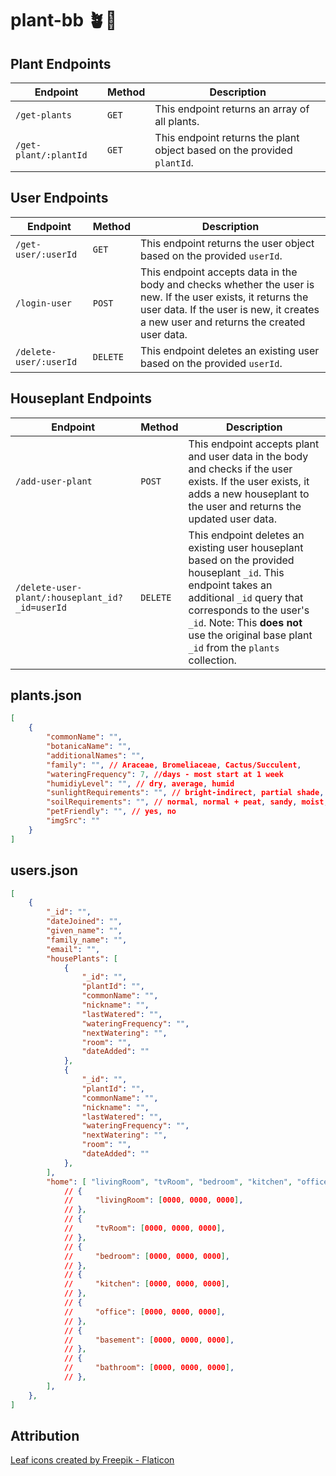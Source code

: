 # plant-bb 🪴🌿

## Plant Endpoints

| Endpoint | Method | Description            |
| -------- | ------ | ---------------------- |
| `/get-plants`  | `GET`  | This endpoint returns an array of all plants. |
| `/get-plant/:plantId`  | `GET`  | This endpoint returns the plant object based on the provided `plantId`. |

## User Endpoints

| Endpoint | Method | Description            |
| -------- | ------ | ---------------------- |
| `/get-user/:userId`  | `GET`  | This endpoint returns the user object based on the provided `userId`. |
| `/login-user`  | `POST`  | This endpoint accepts data in the body and checks whether the user is new. If the user exists, it returns the user data. If the user is new, it creates a new user and returns the created user data. |
| `/delete-user/:userId`  | `DELETE`  | This endpoint deletes an existing user based on the provided `userId`. |

## Houseplant Endpoints

| Endpoint | Method | Description            |
| -------- | ------ | ---------------------- |
| `/add-user-plant`  | `POST`  | This endpoint accepts plant and user data in the body and checks if the user exists. If the user exists, it adds a new houseplant to the user and returns the updated user data. |
| `/delete-user-plant/:houseplant_id?_id=userId`  | `DELETE`  | This endpoint deletes an existing user houseplant based on the provided houseplant `_id`. This endpoint takes an additional `_id` query that corresponds to the user's `_id`. Note: This **does not** use the original base plant `_id` from the `plants` collection.  |

## plants.json
```json
[
    {
        "commonName": "",
        "botanicaName": "",
        "additionalNames": "",
        "family": "", // Araceae, Bromeliaceae, Cactus/Succulent, 
        "wateringFrequency": 7, //days - most start at 1 week
        "humidiyLevel": "", // dry, average, humid
        "sunlightRequirements": "", // bright-indirect, partial shade, low
        "soilRequirements": "", // normal, normal + peat, sandy, moist, none
        "petFriendly": "", // yes, no
        "imgSrc": ""
    }
]
```
## users.json
```json
[
    {
        "_id": "",
        "dateJoined": "",
        "given_name": "",
        "family_name": "",
        "email": "",
        "housePlants": [ 
            {
                "_id": "",
                "plantId": "",
                "commonName": "",
                "nickname": "",
                "lastWatered": "",
                "wateringFrequency": "",
                "nextWatering": "",
                "room": "",
                "dateAdded": ""
            },
            {
                "_id": "",
                "plantId": "",
                "commonName": "",
                "nickname": "",
                "lastWatered": "",
                "wateringFrequency": "",
                "nextWatering": "",
                "room": "",
                "dateAdded": ""
            }, 
        ],
        "home": [ "livingRoom", "tvRoom", "bedroom", "kitchen", "office", "basement", "bathroom", "other"
            // {
            //     "livingRoom": [0000, 0000, 0000],
            // },
            // {
            //     "tvRoom": [0000, 0000, 0000],
            // },
            // {
            //     "bedroom": [0000, 0000, 0000],
            // },
            // {
            //     "kitchen": [0000, 0000, 0000],
            // },
            // {
            //     "office": [0000, 0000, 0000],
            // },
            // {
            //     "basement": [0000, 0000, 0000],
            // },
            // {
            //     "bathroom": [0000, 0000, 0000],
            // },
        ],
    },
]
```
## Attribution

<a href="https://www.flaticon.com/free-icons/leaf" title="leaf icons">Leaf icons created by Freepik - Flaticon</a>